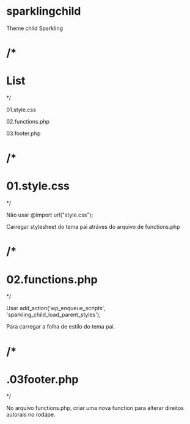 sparklingchild
==============

Theme child Sparkling

/*
  ==========
  List
  ==========
*/  
  
01.style.css

02.functions.php

03.footer.php

/*
  ==========
  01.style.css
  ==========
*/

Não usar @import url("style.css");

Carregar stylesheet do tema pai atráves do arquivo de functions.php

/*
  ==========
  02.functions.php
  ==========
*/

Usar add_action('wp_enqueue_scripts', 'sparkling_child_load_parent_styles');

Para carregar a folha de estilo do tema pai.

/*
  ==========
  .03footer.php
  ==========
*/

No arquivo functions.php, criar uma nova function para alterar direitos autorais no rodápe.


